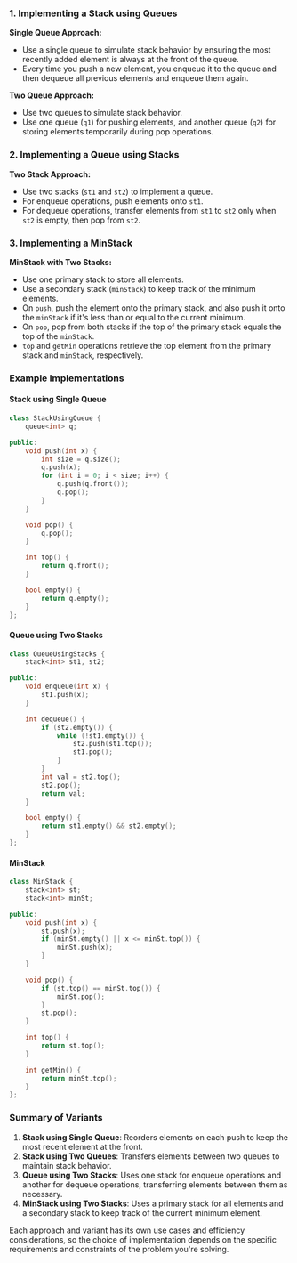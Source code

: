 
### 1. Implementing a Stack using Queues

**Single Queue Approach:**
- Use a single queue to simulate stack behavior by ensuring the most recently added element is always at the front of the queue.
- Every time you push a new element, you enqueue it to the queue and then dequeue all previous elements and enqueue them again.

**Two Queue Approach:**
- Use two queues to simulate stack behavior.
- Use one queue (`q1`) for pushing elements, and another queue (`q2`) for storing elements temporarily during pop operations.

### 2. Implementing a Queue using Stacks

**Two Stack Approach:**
- Use two stacks (`st1` and `st2`) to implement a queue.
- For enqueue operations, push elements onto `st1`.
- For dequeue operations, transfer elements from `st1` to `st2` only when `st2` is empty, then pop from `st2`.

### 3. Implementing a MinStack

**MinStack with Two Stacks:**
- Use one primary stack to store all elements.
- Use a secondary stack (`minStack`) to keep track of the minimum elements.
- On `push`, push the element onto the primary stack, and also push it onto the `minStack` if it's less than or equal to the current minimum.
- On `pop`, pop from both stacks if the top of the primary stack equals the top of the `minStack`.
- `top` and `getMin` operations retrieve the top element from the primary stack and `minStack`, respectively.

### Example Implementations

#### Stack using Single Queue
```cpp
class StackUsingQueue {
    queue<int> q;

public:
    void push(int x) {
        int size = q.size();
        q.push(x);
        for (int i = 0; i < size; i++) {
            q.push(q.front());
            q.pop();
        }
    }

    void pop() {
        q.pop();
    }

    int top() {
        return q.front();
    }

    bool empty() {
        return q.empty();
    }
};
```

#### Queue using Two Stacks
```cpp
class QueueUsingStacks {
    stack<int> st1, st2;

public:
    void enqueue(int x) {
        st1.push(x);
    }

    int dequeue() {
        if (st2.empty()) {
            while (!st1.empty()) {
                st2.push(st1.top());
                st1.pop();
            }
        }
        int val = st2.top();
        st2.pop();
        return val;
    }

    bool empty() {
        return st1.empty() && st2.empty();
    }
};
```

#### MinStack
```cpp
class MinStack {
    stack<int> st;
    stack<int> minSt;

public:
    void push(int x) {
        st.push(x);
        if (minSt.empty() || x <= minSt.top()) {
            minSt.push(x);
        }
    }

    void pop() {
        if (st.top() == minSt.top()) {
            minSt.pop();
        }
        st.pop();
    }

    int top() {
        return st.top();
    }

    int getMin() {
        return minSt.top();
    }
};
```

### Summary of Variants

1. **Stack using Single Queue**: Reorders elements on each push to keep the most recent element at the front.
2. **Stack using Two Queues**: Transfers elements between two queues to maintain stack behavior.
3. **Queue using Two Stacks**: Uses one stack for enqueue operations and another for dequeue operations, transferring elements between them as necessary.
4. **MinStack using Two Stacks**: Uses a primary stack for all elements and a secondary stack to keep track of the current minimum element.

Each approach and variant has its own use cases and efficiency considerations, so the choice of implementation depends on the specific requirements and constraints of the problem you're solving.
